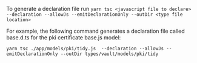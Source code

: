 To generate a declaration file run `yarn tsc <javascript file to declare>  --declaration --allowJs --emitDeclarationOnly --outDir <type file location>`

For example, the following command generates a declaration file called base.d.ts for the pki certificate base.js model:

`yarn tsc ./app/models/pki/tidy.js  --declaration --allowJs --emitDeclarationOnly --outDir types/vault/models/pki/tidy`
